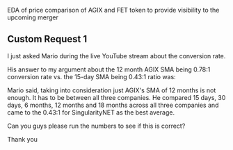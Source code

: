 EDA of price comparison of AGIX and FET token to provide visibility to the upcoming merger


## Custom Request 1

I just asked Mario during the live YouTube stream about the conversion rate.

His answer to my argument about the 12 month AGIX SMA being 0.78:1 conversion rate vs. the 15-day SMA being 0.43:1 ratio was:

Mario said, taking into consideration just AGIX's SMA of 12 months is not enough.
It has to be between all three companies.
He compared 15 days, 30 days, 6 months, 12 months and 18 months across all three companies and came to the 0.43:1 for SingularityNET as the best average. 

Can you guys please run the numbers to see if this is correct? 

Thank you